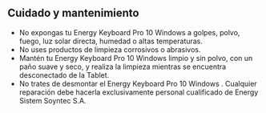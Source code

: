 ## Cuidado y mantenimiento

- No expongas tu Energy Keyboard Pro 10 Windows  a golpes, polvo, fuego, luz solar directa, humedad o altas temperaturas.
- No uses productos de limpieza corrosivos o abrasivos.
- Mantén tu Energy Keyboard Pro 10 Windows limpio y sin polvo, con un paño suave y seco, y realiza la limpieza mientras se encuentra desconectado de la Tablet.
- No trates de desmontar el Energy Keyboard Pro 10 Windows . Cualquier reparación debe hacerla exclusivamente personal cualificado de Energy Sistem Soyntec S.A.

